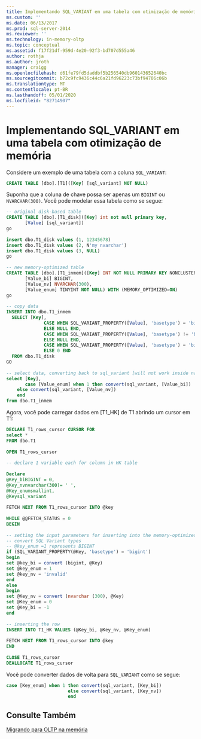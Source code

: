 ```yaml
---
title: Implementando SQL_VARIANT em uma tabela com otimização de memória | Microsoft Docs
ms.custom: ''
ms.date: 06/13/2017
ms.prod: sql-server-2014
ms.reviewer: ''
ms.technology: in-memory-oltp
ms.topic: conceptual
ms.assetid: f17f21df-959d-4e20-92f3-bd707d555a46
author: rothja
ms.author: jroth
manager: craigg
ms.openlocfilehash: d61fe79fd5daddbf5b256540db960143652640bc
ms.sourcegitcommit: b72c9fc9436c44c6a21fd96223c73bf94706c06b
ms.translationtype: MT
ms.contentlocale: pt-BR
ms.lasthandoff: 05/01/2020
ms.locfileid: "82714907"
---
```

# <a name="implementing-sql_variant-in-a-memory-optimized-table"></a>Implementando SQL_VARIANT em uma tabela com otimização de memória
  Considere um exemplo de uma tabela com a coluna `SQL_VARIANT`:  
  
```sql  
CREATE TABLE [dbo].[T1]([Key] [sql_variant] NOT NULL)  
```  
  
 Suponha que a coluna de chave possa ser apenas um `BIGINT` ou `NVARCHAR(300)`. Você pode modelar essa tabela como se segue:  
  
```sql  
-- original disk-based table  
CREATE TABLE [dbo].[T1_disk]([Key] int not null primary key,  
       [Value] [sql_variant])  
go  
  
insert dbo.T1_disk values (1, 12345678)  
insert dbo.T1_disk values (2, N'my nvarchar')  
insert dbo.T1_disk values (3, NULL)  
go  
  
-- new memory-optimized table  
CREATE TABLE [dbo].[T1_inmem]([Key] INT NOT NULL PRIMARY KEY NONCLUSTERED,  
       [Value_bi] BIGINT,  
       [Value_nv] NVARCHAR(300),  
       [Value_enum] TINYINT NOT NULL) WITH (MEMORY_OPTIMIZED=ON)  
go  
  
-- copy data   
INSERT INTO dbo.T1_inmem  
  SELECT [Key],  
              CASE WHEN SQL_VARIANT_PROPERTY([Value], 'basetype') = 'bigint' THEN convert (bigint, [Value])  
              ELSE NULL END,  
              CASE WHEN SQL_VARIANT_PROPERTY([Value], 'basetype') != 'bigint' THEN convert (nvarchar(300), [Value])  
              ELSE NULL END,  
              CASE WHEN SQL_VARIANT_PROPERTY([Value], 'basetype') = 'bigint' THEN 1  
              ELSE 0 END  
  FROM dbo.T1_disk  
GO  
  
-- select data, converting back to sql_variant [will not work inside native proc]  
select [Key],   
       case [Value_enum] when 1 then convert(sql_variant, [Value_bi])   
    else convert(sql_variant, [Value_nv])   
    end  
from dbo.T1_inmem  
```  
  
 Agora, você pode carregar dados em [T1_HK] de T1 abrindo um cursor em T1:  
  
```sql  
DECLARE T1_rows_cursor CURSOR FOR    
select *  
FROM dbo.T1  
  
OPEN T1_rows_cursor     
  
-- declare 1 variable each for column in HK table  
  
Declare  
@Key_biBIGINT = 0,  
@Key_nvnvarchar(300)= ' ',  
@Key_enumsmallint,  
@Keysql_variant  
  
FETCH NEXT FROM T1_rows_cursor INTO @key  
  
WHILE @@FETCH_STATUS = 0     
BEGIN     
  
-- setting the input parameters for inserting into the memory-optimized table  
-- convert SQL Variant types  
-- @key_enum =1 represents BIGINT  
if (SQL_VARIANT_PROPERTY(@Key, 'basetype') = 'bigint')  
begin  
set @key_bi = convert (bigint, @Key)  
set @key_enum = 1  
set @key_nv = 'invalid'  
end  
else  
begin  
set @Key_nv = convert (nvarchar (300), @Key)  
set @Key_enum = 0  
set @Key_bi = -1  
end  
  
-- inserting the row  
INSERT INTO T1_HK VALUES (@Key_bi, @Key_nv, @Key_enum)  
  
FETCH NEXT FROM T1_rows_cursor INTO @key  
END  
  
CLOSE T1_rows_cursor     
DEALLOCATE T1_rows_cursor  
```  
  
 Você pode converter dados de volta para `SQL_VARIANT` como se segue:  
  
```sql  
case [Key_enum] when 1 then convert(sql_variant, [Key_bi])   
                       else convert(sql_variant, [Key_nv])   
                       end  
```  
  
## <a name="see-also"></a>Consulte Também  
 [Migrando para OLTP na memória](migrating-to-in-memory-oltp.md)  
  
  
